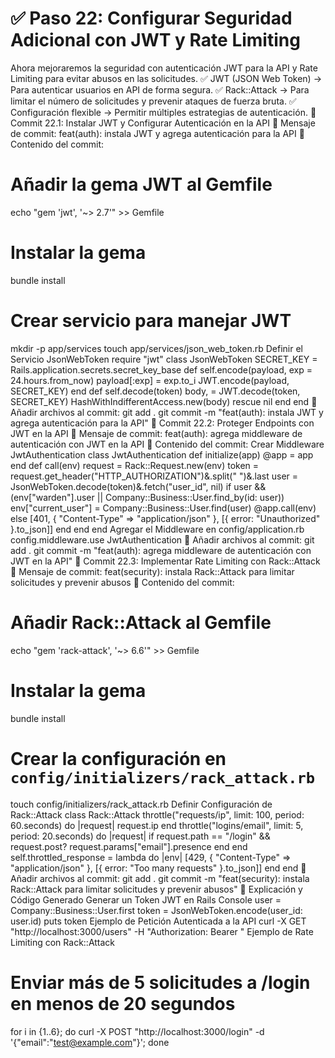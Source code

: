 # ✅ Paso 22: Configurar Seguridad Adicional con JWT y Rate Limiting

Ahora mejoraremos la seguridad con autenticación JWT para la API y Rate Limiting para evitar abusos en las solicitudes.
✅ JWT (JSON Web Token) → Para autenticar usuarios en API de forma segura.
✅ Rack::Attack → Para limitar el número de solicitudes y prevenir ataques de fuerza bruta.
✅ Configuración flexible → Permitir múltiples estrategias de autenticación.
📌 Commit 22.1: Instalar JWT y Configurar Autenticación en la API
🔹 Mensaje de commit:
feat(auth): instala JWT y agrega autenticación para la API
🔹 Contenido del commit:
# Añadir la gema JWT al Gemfile
echo "gem 'jwt', '~> 2.7'" >> Gemfile
# Instalar la gema
bundle install
# Crear servicio para manejar JWT
mkdir -p app/services
touch app/services/json_web_token.rb
Definir el Servicio JsonWebToken
require "jwt"
class JsonWebToken
SECRET_KEY = Rails.application.secrets.secret_key_base
def self.encode(payload, exp = 24.hours.from_now)
payload[:exp] = exp.to_i
JWT.encode(payload, SECRET_KEY)
end
def self.decode(token)
body, = JWT.decode(token, SECRET_KEY)
HashWithIndifferentAccess.new(body)
rescue
nil
end
end
🔹 Añadir archivos al commit:
git add .
git commit -m "feat(auth): instala JWT y agrega autenticación para la API"
📌 Commit 22.2: Proteger Endpoints con JWT en la API
🔹 Mensaje de commit:
feat(auth): agrega middleware de autenticación con JWT en la API
🔹 Contenido del commit:
Crear Middleware JwtAuthentication
class JwtAuthentication
def initialize(app)
@app = app
end
def call(env)
request = Rack::Request.new(env)
token = request.get_header("HTTP_AUTHORIZATION")&.split(" ")&.last
user = JsonWebToken.decode(token)&.fetch("user_id", nil)
    if user && (env["warden"].user || Company::Business::User.find_by(id: user))
      env["current_user"] = Company::Business::User.find(user)
      @app.call(env)
    else
      [401, { "Content-Type" => "application/json" }, [{ error: "Unauthorized" }.to_json]]
    end
end
end
Agregar el Middleware en config/application.rb
config.middleware.use JwtAuthentication
🔹 Añadir archivos al commit:
git add .
git commit -m "feat(auth): agrega middleware de autenticación con JWT en la API"
📌 Commit 22.3: Implementar Rate Limiting con Rack::Attack
🔹 Mensaje de commit:
feat(security): instala Rack::Attack para limitar solicitudes y prevenir abusos
🔹 Contenido del commit:
# Añadir Rack::Attack al Gemfile
echo "gem 'rack-attack', '~> 6.6'" >> Gemfile
# Instalar la gema
bundle install
# Crear la configuración en `config/initializers/rack_attack.rb`
touch config/initializers/rack_attack.rb
Definir Configuración de Rack::Attack
class Rack::Attack
throttle("requests/ip", limit: 100, period: 60.seconds) do |request|
request.ip
end
throttle("logins/email", limit: 5, period: 20.seconds) do |request|
if request.path == "/login" && request.post?
request.params["email"].presence
end
end
self.throttled_response = lambda do |env|
[429, { "Content-Type" => "application/json" }, [{ error: "Too many requests" }.to_json]]
end
end
🔹 Añadir archivos al commit:
git add .
git commit -m "feat(security): instala Rack::Attack para limitar solicitudes y prevenir abusos"
📝 Explicación y Código Generado
Generar un Token JWT en Rails Console
user = Company::Business::User.first
token = JsonWebToken.encode(user_id: user.id)
puts token
Ejemplo de Petición Autenticada a la API
curl -X GET "http://localhost:3000/users" -H "Authorization: Bearer <TOKEN>"
Ejemplo de Rate Limiting con Rack::Attack
# Enviar más de 5 solicitudes a /login en menos de 20 segundos
for i in {1..6}; do curl -X POST "http://localhost:3000/login" -d '{"email":"test@example.com"}'; done
